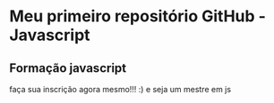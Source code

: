 # Meu primeiro repositório GitHub - Javascript
## Formação javascript

faça sua inscrição agora mesmo!!! :) e seja um mestre em js
